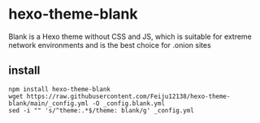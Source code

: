 # hexo-theme-blank
Blank is a Hexo theme without CSS and JS, which is suitable for extreme network environments and is the best choice for .onion sites

## install

```shell
npm install hexo-theme-blank
wget https://raw.githubusercontent.com/Feiju12138/hexo-theme-blank/main/_config.yml -O _config.blank.yml
sed -i "" 's/^theme:.*$/theme: blank/g' _config.yml
```
